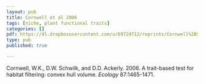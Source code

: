 ```yaml
---
layout: pub
title: Cornwell et al 2006
tags: [niche, plant functional traits]
categories: []
pdf: https://dl.dropboxusercontent.com/u/69724712/reprints/Cornwell%2BSchwilk%2Betal-2006_convex_hulls.pdf
type: pub
published: true

---
```


Cornwell, W.K., D.W. Schwilk, and D.D. Ackerly. 2006. A trait-based test for habitat filtering: convex hull volume. *Ecology* 87:1465-1471.
